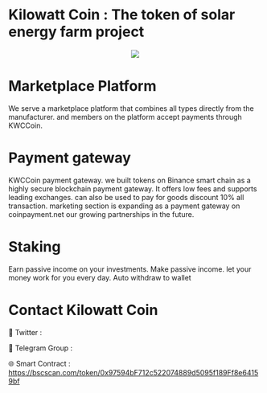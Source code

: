 # Kilowatt Coin : The token of solar energy farm project

<div align="center"><img src="https://kwcoin.co/page/wp-content/uploads/2023/07/KWC300x300.fw_-1.png)" /><br />
</div>
<div align="center">
  <h1>
</div>


# Marketplace Platform

We serve a marketplace platform that combines all types directly from the manufacturer. and members on the platform accept payments through KWCCoin.

# Payment gateway
KWCCoin payment gateway. we built tokens on Binance smart chain as a highly secure blockchain payment gateway. It offers low fees and supports leading exchanges. can also be used to pay for goods discount 10% all transaction. marketing section is expanding as a payment gateway on coinpayment.net our growing partnerships in the future.

# Staking
Earn passive income on your investments. Make passive income. let your money work for you every day. Auto withdraw to wallet

# Contact Kilowatt Coin

💎 Twitter : 

🚀 Telegram Group : 

🌐 Smart Contract : https://bscscan.com/token/0x97594bF712c522074889d5095f189Ff8e64159bf
